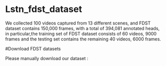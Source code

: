 # Lstn_fdst_dataset
We collected 100 videos captured from 13 different scenes, and FDST dataset contains 150,000 frames, with a total of 394,081 annotated heads, in particular,the training set of FDST dataset consists of 60 videos, 9000 frames and the testing set contains the remaining 40 videos, 6000 frames. 



#Download FDST datasets

Please manually download our dataset :
